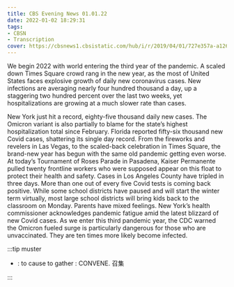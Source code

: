 ```yaml
---
title: CBS Evening News 01.01.22
date: 2022-01-02 18:29:31
tags:
- CBSN
- Transcription
cover: https://cbsnews1.cbsistatic.com/hub/i/r/2019/04/01/727e357a-a126-4138-a2c5-4d3222669d57/thumbnail/640x360/3ff2761028dc5c65cc4f07acd54bcd5c/cbsn2-logo-1920x1080.jpg
---
```

We begin 2022 with world entering the third year of the pandemic. A scaled down Times Square crowd rang in the new year, as the most of United States faces explosive growth of daily new coronavirus cases. New infections are averaging nearly four hundred thousand a day, up a staggering two hundred percent over the last two weeks, yet hospitalizations are growing at a much slower rate than cases. 

New York just hit a record, eighty-five thousand daily new cases. The Omicron variant is also partially to blame for the state’s highest hospitalization total since February. Florida reported fifty-six thousand new Covid cases, shattering its single day record. From the fireworks and revelers in Las Vegas, to the scaled-back celebration in Times Square, the brand-new year has begun with the same old pandemic getting even worse. At today’s Tournament of Roses Parade in Pasadena, Kaiser Permanente pulled twenty frontline workers who were supposed appear on this float to protect their health and safety. Cases in Los Angeles County have tripled in three days. More than one out of every five Covid tests is coming back positive. While some school districts have paused and will start the winter term virtually, most large school districts will bring kids back to the classroom on Monday. Parents have mixed feelings. New York’s health commissioner acknowledges pandemic fatigue amid the latest blizzard of new Covid cases. As we enter this third pandemic year, the CDC warned the Omicron fueled surge is particularly dangerous for those who are unvaccinated. They are ten times more likely become infected. 

:::tip muster

- : to cause to gather : CONVENE. 召集
  
:::
